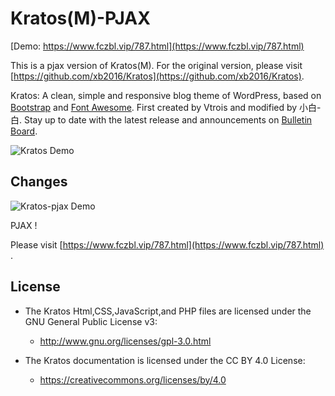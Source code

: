 # Kratos(M)-PJAX

[Demo: https://www.fczbl.vip/787.html](https://www.fczbl.vip/787.html)

This is a pjax version of Kratos(M). For the original version, please visit [https://github.com/xb2016/Kratos](https://github.com/xb2016/Kratos).

Kratos: A clean, simple and responsive blog theme of WordPress, based on [Bootstrap](https://github.com/twbs/bootstrap) and [Font Awesome](https://github.com/FortAwesome/Font-Awesome). First created by Vtrois and modified by 小白-白. Stay up to date with the latest release and announcements on [Bulletin Board](https://github.com/xb2016/kratos-pjax/issues). 

![Kratos Demo](https://img.fczbl.vip/images/2018/04/01/kratos.png)

## Changes
![Kratos-pjax Demo](https://img.fczbl.vip/images/2018/05/01/kratos-pjax.jpg)

PJAX !

Please visit [https://www.fczbl.vip/787.html](https://www.fczbl.vip/787.html) .
  
## License

- The Kratos Html,CSS,JavaScript,and PHP files are licensed under the GNU General Public License v3:
  - http://www.gnu.org/licenses/gpl-3.0.html

- The Kratos documentation is licensed under the CC BY 4.0 License:
  - https://creativecommons.org/licenses/by/4.0
